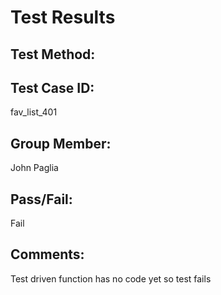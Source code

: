 # Test Results

## Test Method:

## Test Case ID:
fav_list_401

## Group Member:
John Paglia

## Pass/Fail:
Fail

## Comments:
Test driven function has no code yet so test fails